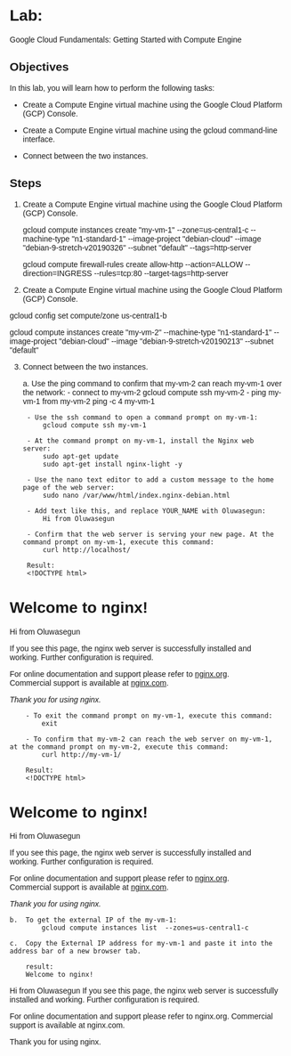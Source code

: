 # Lab: 
Google Cloud Fundamentals: Getting Started with Compute Engine

## Objectives
In this lab, you will learn how to perform the following tasks:

- Create a Compute Engine virtual machine using the Google Cloud Platform (GCP) Console.

- Create a Compute Engine virtual machine using the gcloud command-line interface.

- Connect between the two instances.

## Steps
1. Create a Compute Engine virtual machine using the Google Cloud Platform (GCP) Console.

	gcloud compute instances create "my-vm-1" --zone=us-central1-c --machine-type "n1-standard-1" --image-project "debian-cloud" --image "debian-9-stretch-v20190326" --subnet "default" --tags=http-server

	gcloud compute firewall-rules create allow-http --action=ALLOW --direction=INGRESS --rules=tcp:80  --target-tags=http-server

2. Create a Compute Engine virtual machine using the Google Cloud Platform (GCP) Console.

gcloud config set compute/zone us-central1-b

gcloud compute instances create "my-vm-2" --machine-type "n1-standard-1" --image-project "debian-cloud" --image "debian-9-stretch-v20190213" --subnet "default"

3. Connect between the two instances.

	a. Use the ping command to confirm that my-vm-2 can reach my-vm-1 over the network:
		- connect to my-vm-2
			gcloud compute ssh my-vm-2
		- ping my-vm-1 from my-vm-2
			ping -c 4 my-vm-1

		- Use the ssh command to open a command prompt on my-vm-1:
			gcloud compute ssh my-vm-1

		- At the command prompt on my-vm-1, install the Nginx web server:
			sudo apt-get update
			sudo apt-get install nginx-light -y

		- Use the nano text editor to add a custom message to the home page of the web server:
			sudo nano /var/www/html/index.nginx-debian.html

		- Add text like this, and replace YOUR_NAME with Oluwasegun:
			Hi from Oluwasegun

		- Confirm that the web server is serving your new page. At the command prompt on my-vm-1, execute this command:
			curl http://localhost/

		Result: 
		<!DOCTYPE html>
<html>
<head>
<title>Welcome to nginx!</title>
<style>
    body {
        width: 35em;
        margin: 0 auto;
        font-family: Tahoma, Verdana, Arial, sans-serif;
    }
</style>
</head>
<body>
<h1>Welcome to nginx!</h1>
Hi from Oluwasegun
<p>If you see this page, the nginx web server is successfully installed and
working. Further configuration is required.</p>
<p>For online documentation and support please refer to
<a href="http://nginx.org/">nginx.org</a>.<br/>
Commercial support is available at
<a href="http://nginx.com/">nginx.com</a>.</p>
<p><em>Thank you for using nginx.</em></p>
</body>
</html>

		- To exit the command prompt on my-vm-1, execute this command:
			exit

		- To confirm that my-vm-2 can reach the web server on my-vm-1, at the command prompt on my-vm-2, execute this command:
			curl http://my-vm-1/

		Result: 
		<!DOCTYPE html>
<html>
<head>
<title>Welcome to nginx!</title>
<style>
    body {
        width: 35em;
        margin: 0 auto;
        font-family: Tahoma, Verdana, Arial, sans-serif;
    }
</style>
</head>
<body>
<h1>Welcome to nginx!</h1>
Hi from Oluwasegun
<p>If you see this page, the nginx web server is successfully installed and
working. Further configuration is required.</p>
<p>For online documentation and support please refer to
<a href="http://nginx.org/">nginx.org</a>.<br/>
Commercial support is available at
<a href="http://nginx.com/">nginx.com</a>.</p>
<p><em>Thank you for using nginx.</em></p>
</body>
</html>

	b.  To get the external IP of the my-vm-1: 
			gcloud compute instances list  --zones=us-central1-c

	c. 	Copy the External IP address for my-vm-1 and paste it into the address bar of a new browser tab. 
			
		result:
		Welcome to nginx!
Hi from Oluwasegun
If you see this page, the nginx web server is successfully installed and working. Further configuration is required.

For online documentation and support please refer to nginx.org.
Commercial support is available at nginx.com.

Thank you for using nginx.


  